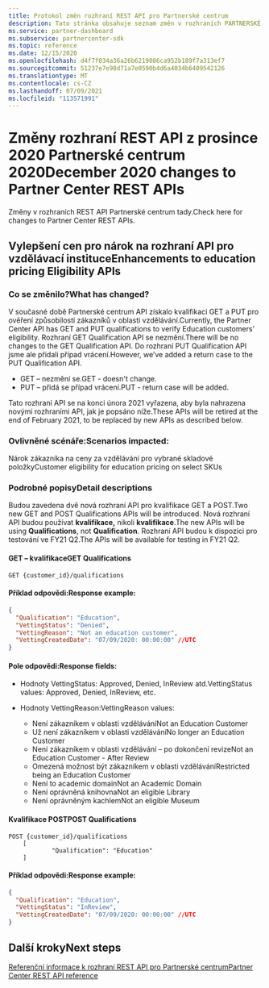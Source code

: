 ```yaml
---
title: Protokol změn rozhraní REST API pro Partnerské centrum
description: Tato stránka obsahuje seznam změn v rozhraních PARTNERSKÉ CENTRUM REST API.
ms.service: partner-dashboard
ms.subservice: partnercenter-sdk
ms.topic: reference
ms.date: 12/15/2020
ms.openlocfilehash: d4f7f034a36a26b6219086ca952b189f7a313ef7
ms.sourcegitcommit: 51237e7e98d71a7e0590b4d6a4034b6409542126
ms.translationtype: MT
ms.contentlocale: cs-CZ
ms.lasthandoff: 07/09/2021
ms.locfileid: "113571991"
---
```

# <a name="december-2020-changes-to-partner-center-rest-apis"></a><span data-ttu-id="63b0b-103">Změny rozhraní REST API z prosince 2020 Partnerské centrum 2020</span><span class="sxs-lookup"><span data-stu-id="63b0b-103">December 2020 changes to Partner Center REST APIs</span></span>

<span data-ttu-id="63b0b-104">Změny v rozhraních REST API Partnerské centrum tady.</span><span class="sxs-lookup"><span data-stu-id="63b0b-104">Check here for changes to Partner Center REST APIs.</span></span>

## <a name="enhancements-to-education-pricing-eligibility-apis"></a><span data-ttu-id="63b0b-105">Vylepšení cen pro nárok na rozhraní API pro vzdělávací instituce</span><span class="sxs-lookup"><span data-stu-id="63b0b-105">Enhancements to education pricing Eligibility APIs</span></span>



### <a name="what-has-changed"></a><span data-ttu-id="63b0b-106">Co se změnilo?</span><span class="sxs-lookup"><span data-stu-id="63b0b-106">What has changed?</span></span>

<span data-ttu-id="63b0b-107">V současné době Partnerské centrum API získalo kvalifikaci GET a PUT pro ověření způsobilosti zákazníků v oblasti vzdělávání.</span><span class="sxs-lookup"><span data-stu-id="63b0b-107">Currently, the Partner Center API has GET and PUT qualifications to verify Education customers’ eligibility.</span></span> <span data-ttu-id="63b0b-108">Rozhraní GET Qualification API se nezmění.</span><span class="sxs-lookup"><span data-stu-id="63b0b-108">There will be no changes to the GET Qualification API.</span></span> <span data-ttu-id="63b0b-109">Do rozhraní PUT Qualification API jsme ale přidali případ vrácení.</span><span class="sxs-lookup"><span data-stu-id="63b0b-109">However, we’ve added a return case to the PUT Qualification API.</span></span>

- <span data-ttu-id="63b0b-110">GET – nezmění se.</span><span class="sxs-lookup"><span data-stu-id="63b0b-110">GET - doesn't change.</span></span>
- <span data-ttu-id="63b0b-111">PUT – přidá se případ vrácení.</span><span class="sxs-lookup"><span data-stu-id="63b0b-111">PUT - return case will be added.</span></span>

<span data-ttu-id="63b0b-112">Tato rozhraní API se na konci února 2021 vyřazena, aby byla nahrazena novými rozhraními API, jak je popsáno níže.</span><span class="sxs-lookup"><span data-stu-id="63b0b-112">These APIs will be retired at the end of February 2021, to be replaced by new APIs as described below.</span></span>

### <a name="scenarios-impacted"></a><span data-ttu-id="63b0b-113">Ovlivněné scénáře:</span><span class="sxs-lookup"><span data-stu-id="63b0b-113">Scenarios impacted:</span></span>

<span data-ttu-id="63b0b-114">Nárok zákazníka na ceny za vzdělávání pro vybrané skladové položky</span><span class="sxs-lookup"><span data-stu-id="63b0b-114">Customer eligibility for education pricing on select SKUs</span></span>

### <a name="detail-descriptions"></a><span data-ttu-id="63b0b-115">Podrobné popisy</span><span class="sxs-lookup"><span data-stu-id="63b0b-115">Detail descriptions</span></span>

<span data-ttu-id="63b0b-116">Budou zavedena dvě nová rozhraní API pro kvalifikace GET a POST.</span><span class="sxs-lookup"><span data-stu-id="63b0b-116">Two new GET and POST Qualifications APIs will be introduced.</span></span> <span data-ttu-id="63b0b-117">Nová rozhraní API budou používat **kvalifikace,** nikoli **kvalifikace**.</span><span class="sxs-lookup"><span data-stu-id="63b0b-117">The new APIs will be using **Qualifications**, not **Qualification**.</span></span> <span data-ttu-id="63b0b-118">Rozhraní API budou k dispozici pro testování ve FY21 Q2.</span><span class="sxs-lookup"><span data-stu-id="63b0b-118">The APIs will be available for testing in FY21 Q2.</span></span>

#### <a name="get-qualifications"></a><span data-ttu-id="63b0b-119">GET – kvalifikace</span><span class="sxs-lookup"><span data-stu-id="63b0b-119">GET Qualifications</span></span>

```http
GET {customer_id}/qualifications
```

#### <a name="response-example"></a><span data-ttu-id="63b0b-120">Příklad odpovědi:</span><span class="sxs-lookup"><span data-stu-id="63b0b-120">Response example:</span></span>

```json
{
  "Qualification": "Education",
  "VettingStatus": "Denied",
  "VettingReason": "Not an education customer",
  "VettingCreatedDate": "07/09/2020: 00:00:00" //UTC
}
```

#### <a name="response-fields"></a><span data-ttu-id="63b0b-121">Pole odpovědi:</span><span class="sxs-lookup"><span data-stu-id="63b0b-121">Response fields:</span></span> 

- <span data-ttu-id="63b0b-122">Hodnoty VettingStatus: Approved, Denied, InReview atd.</span><span class="sxs-lookup"><span data-stu-id="63b0b-122">VettingStatus values: Approved, Denied, InReview, etc.</span></span>

- <span data-ttu-id="63b0b-123">Hodnoty VettingReason:</span><span class="sxs-lookup"><span data-stu-id="63b0b-123">VettingReason values:</span></span>
   - <span data-ttu-id="63b0b-124">Není zákazníkem v oblasti vzdělávání</span><span class="sxs-lookup"><span data-stu-id="63b0b-124">Not an Education Customer</span></span>
   - <span data-ttu-id="63b0b-125">Už není zákazníkem v oblasti vzdělávání</span><span class="sxs-lookup"><span data-stu-id="63b0b-125">No longer an Education Customer</span></span>
   - <span data-ttu-id="63b0b-126">Není zákazníkem v oblasti vzdělávání – po dokončení revize</span><span class="sxs-lookup"><span data-stu-id="63b0b-126">Not an Education Customer - After Review</span></span>
   - <span data-ttu-id="63b0b-127">Omezená možnost být zákazníkem v oblasti vzdělávání</span><span class="sxs-lookup"><span data-stu-id="63b0b-127">Restricted being an Education Customer</span></span>
   - <span data-ttu-id="63b0b-128">Není to academic domain</span><span class="sxs-lookup"><span data-stu-id="63b0b-128">Not an Academic Domain</span></span>
   - <span data-ttu-id="63b0b-129">Není oprávněná knihovna</span><span class="sxs-lookup"><span data-stu-id="63b0b-129">Not an eligible Library</span></span>
   - <span data-ttu-id="63b0b-130">Není oprávněným kachlem</span><span class="sxs-lookup"><span data-stu-id="63b0b-130">Not an eligible Museum</span></span>
 
#### <a name="post-qualifications"></a><span data-ttu-id="63b0b-131">Kvalifikace POST</span><span class="sxs-lookup"><span data-stu-id="63b0b-131">POST Qualifications</span></span>

```http
POST {customer_id}/qualifications
    [
            "Qualification": "Education"
    ]
```

#### <a name="response-example"></a><span data-ttu-id="63b0b-132">Příklad odpovědi:</span><span class="sxs-lookup"><span data-stu-id="63b0b-132">Response example:</span></span>

```JSON
{
  "Qualification": "Education",
  "VettingStatus": "InReview",
  "VettingCreatedDate": "07/09/2020: 00:00:00" //UTC
}
```

## <a name="next-steps"></a><span data-ttu-id="63b0b-133">Další kroky</span><span class="sxs-lookup"><span data-stu-id="63b0b-133">Next steps</span></span>

[<span data-ttu-id="63b0b-134">Referenční informace k rozhraní REST API pro Partnerské centrum</span><span class="sxs-lookup"><span data-stu-id="63b0b-134">Partner Center REST API reference</span></span>](partner-center-rest-api-reference.md)
